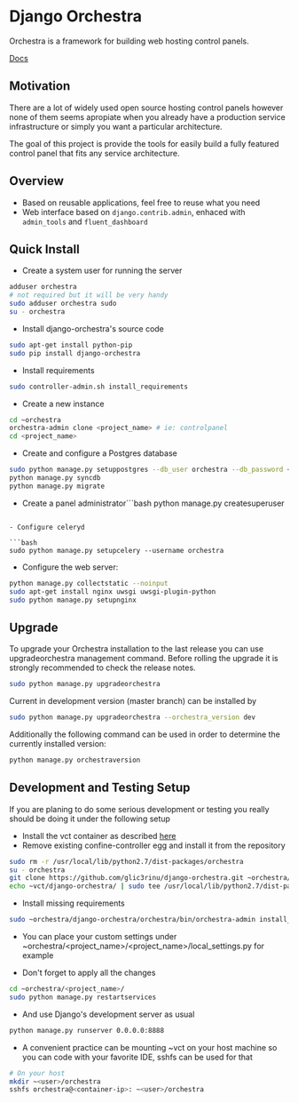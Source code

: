 Django Orchestra
================

Orchestra is a framework for building web hosting control panels.

[Docs](http://django-orchestra.readthedocs.org/en/latest/)


Motivation
----------
There are a lot of widely used open source hosting control panels however none of them seems apropiate when you already have a production service infrastructure or simply you want a particular architecture.

The goal of this project is provide the tools for easily build a fully featured control panel that fits any service architecture.


Overview
--------
* Based on reusable applications, feel free to reuse what you need
* Web interface based on `django.contrib.admin`, enhaced with `admin_tools` and `fluent_dashboard`


Quick Install
-------------

- Create a system user for running the server

```bash
adduser orchestra
# not required but it will be very handy
sudo adduser orchestra sudo
su - orchestra
```

- Install django-orchestra's source code

```bash
sudo apt-get install python-pip
sudo pip install django-orchestra
```

- Install requirements

```bash
sudo controller-admin.sh install_requirements
```

- Create a new instance

```bash
cd ~orchestra
orchestra-admin clone <project_name> # ie: controlpanel
cd <project_name>
```

- Create and configure a Postgres database
```bash
sudo python manage.py setuppostgres --db_user orchestra --db_password <password> --db_name <project_name>
python manage.py syncdb
python manage.py migrate
```
- Create a panel administrator```bash
python manage.py createsuperuser
```

- Configure celeryd

```bash
sudo python manage.py setupcelery --username orchestra
```
- Configure the web server:

```bash
python manage.py collectstatic --noinput
sudo apt-get install nginx uwsgi uwsgi-plugin-python
sudo python manage.py setupnginx
```


Upgrade
-------
To upgrade your Orchestra installation to the last release you can use upgradeorchestra management command. Before rolling the upgrade it is strongly recommended to check the release notes.
```bash
sudo python manage.py upgradeorchestra
```

Current in development version (master branch) can be installed by
```bash
sudo python manage.py upgradeorchestra --orchestra_version dev
```

Additionally the following command can be used in order to determine the currently installed version:
```bash
python manage.py orchestraversion
```



Development and Testing Setup
-----------------------------
If you are planing to do some serious development or testing you really should be doing it under the following setup

- Install the vct container as described [here](http://django-orchestra.readthedocs.org/en/latest)
- Remove existing confine-controller egg and install it from the repository

```bash
sudo rm -r /usr/local/lib/python2.7/dist-packages/orchestra
su - orchestra
git clone https://github.com/glic3rinu/django-orchestra.git ~orchestra/django-orchestra
echo ~vct/django-orchestra/ | sudo tee /usr/local/lib/python2.7/dist-packages/orchestra.pth
```

- Install missing requirements
```bash
sudo ~orchestra/django-orchestra/orchestra/bin/orchestra-admin install_requirements
```

- You can place your custom settings under ~orchestra/<project_name>/<project_name>/local_settings.py for example

- Don't forget to apply all the changes

```bash
cd ~orchestra/<project_name>/
sudo python manage.py restartservices
```

- And use Django's development server as usual

```bash
python manage.py runserver 0.0.0.0:8888
```

- A convenient practice can be mounting ~vct on your host machine so you can code with your favorite IDE, sshfs can be used for that

```bash
# On your host
mkdir ~<user>/orchestra
sshfs orchestra@<container-ip>: ~<user>/orchestra
```
